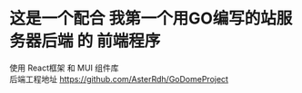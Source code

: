 # 这是一个配合 我第一个用GO编写的站服务器后端 的 前端程序
使用 React框架 和 MUI 组件库  
后端工程地址 https://github.com/AsterRdh/GoDomeProject